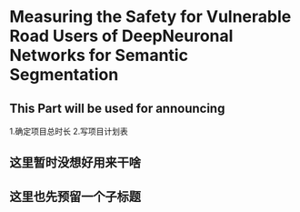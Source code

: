 # Measuring the Safety for Vulnerable Road Users of DeepNeuronal Networks for Semantic Segmentation

## This Part will be used for announcing

1.确定项目总时长 2.写项目计划表

## 这里暂时没想好用来干啥

## 这里也先预留一个子标题